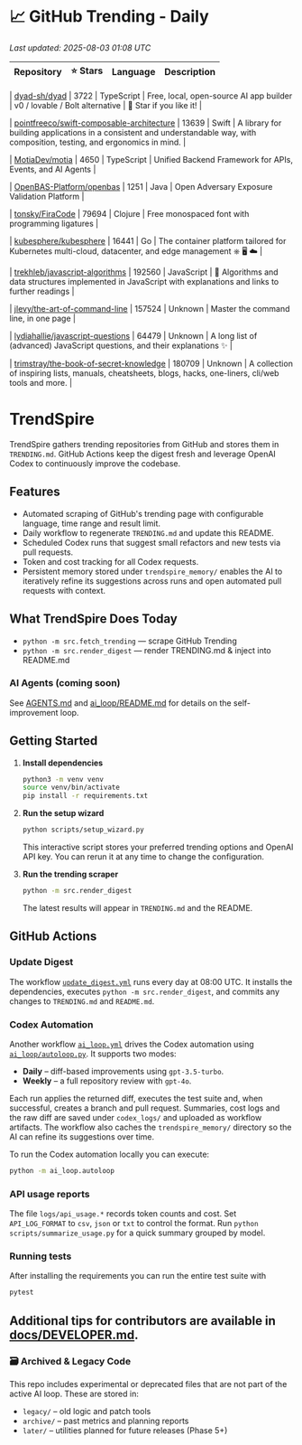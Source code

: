 <!-- TRENDING_START -->
# 📈 GitHub Trending - Daily

_Last updated: 2025-08-03 01:08 UTC_

| Repository | ⭐ Stars | Language | Description |
|------------|--------:|----------|-------------|

| [dyad-sh/dyad](https://github.com/dyad-sh/dyad) | 3722 | TypeScript | Free, local, open-source AI app builder | v0 / lovable / Bolt alternative | 🌟 Star if you like it! |

| [pointfreeco/swift-composable-architecture](https://github.com/pointfreeco/swift-composable-architecture) | 13639 | Swift | A library for building applications in a consistent and understandable way, with composition, testing, and ergonomics in mind. |

| [MotiaDev/motia](https://github.com/MotiaDev/motia) | 4650 | TypeScript | Unified Backend Framework for APIs, Events, and AI Agents |

| [OpenBAS-Platform/openbas](https://github.com/OpenBAS-Platform/openbas) | 1251 | Java | Open Adversary Exposure Validation Platform |

| [tonsky/FiraCode](https://github.com/tonsky/FiraCode) | 79694 | Clojure | Free monospaced font with programming ligatures |

| [kubesphere/kubesphere](https://github.com/kubesphere/kubesphere) | 16441 | Go | The container platform tailored for Kubernetes multi-cloud, datacenter, and edge management ⎈ 🖥 ☁️ |

| [trekhleb/javascript-algorithms](https://github.com/trekhleb/javascript-algorithms) | 192560 | JavaScript | 📝 Algorithms and data structures implemented in JavaScript with explanations and links to further readings |

| [jlevy/the-art-of-command-line](https://github.com/jlevy/the-art-of-command-line) | 157524 | Unknown | Master the command line, in one page |

| [lydiahallie/javascript-questions](https://github.com/lydiahallie/javascript-questions) | 64479 | Unknown | A long list of (advanced) JavaScript questions, and their explanations ✨ |

| [trimstray/the-book-of-secret-knowledge](https://github.com/trimstray/the-book-of-secret-knowledge) | 180709 | Unknown | A collection of inspiring lists, manuals, cheatsheets, blogs, hacks, one-liners, cli/web tools and more. |
<!-- TRENDING_END -->

# TrendSpire

TrendSpire gathers trending repositories from GitHub and stores them in `TRENDING.md`. GitHub Actions keep the digest fresh and leverage OpenAI Codex to continuously improve the codebase.

## Features

- Automated scraping of GitHub's trending page with configurable language, time range and result limit.
- Daily workflow to regenerate `TRENDING.md` and update this README.
- Scheduled Codex runs that suggest small refactors and new tests via pull requests.
- Token and cost tracking for all Codex requests.
- Persistent memory stored under `trendspire_memory/` enables the AI to
  iteratively refine its suggestions across runs and open automated pull
  requests with context.

## What TrendSpire Does Today

- `python -m src.fetch_trending` — scrape GitHub Trending
- `python -m src.render_digest` — render TRENDING.md & inject into README.md

### AI Agents (coming soon)
See [AGENTS.md](./AGENTS.md) and [ai_loop/README.md](./ai_loop/README.md) for details on the self-improvement loop.

## Getting Started

1. **Install dependencies**
   ```bash
   python3 -m venv venv
   source venv/bin/activate
   pip install -r requirements.txt
   ```

2. **Run the setup wizard**
   ```bash
   python scripts/setup_wizard.py
   ```
   This interactive script stores your preferred trending options and OpenAI API key.
   You can rerun it at any time to change the configuration.

3. **Run the trending scraper**
   ```bash
   python -m src.render_digest
   ```
   The latest results will appear in `TRENDING.md` and the README.


## GitHub Actions

### Update Digest

The workflow [`update_digest.yml`](.github/workflows/update_digest.yml) runs every day at 08:00 UTC. It installs the dependencies, executes `python -m src.render_digest`, and commits any changes to `TRENDING.md` and `README.md`.

### Codex Automation

Another workflow [`ai_loop.yml`](.github/workflows/ai_loop.yml) drives the Codex automation using [`ai_loop/autoloop.py`](ai_loop/autoloop.py). It supports two modes:

- **Daily** – diff-based improvements using `gpt-3.5-turbo`.
- **Weekly** – a full repository review with `gpt-4o`.

Each run applies the returned diff, executes the test suite and, when successful, creates a branch and pull request. Summaries, cost logs and the raw diff are saved under `codex_logs/` and uploaded as workflow artifacts. The workflow also caches the `trendspire_memory/` directory so the AI can refine its suggestions over time.

To run the Codex automation locally you can execute:

```bash
python -m ai_loop.autoloop
```

### API usage reports

The file `logs/api_usage.*` records token counts and cost. Set `API_LOG_FORMAT`
to `csv`, `json` or `txt` to control the format. Run `python
scripts/summarize_usage.py` for a quick summary grouped by model.

### Running tests

After installing the requirements you can run the entire test suite with

```bash
pytest
```

Additional tips for contributors are available in
[docs/DEVELOPER.md](docs/DEVELOPER.md).
---

### 🗃 Archived & Legacy Code

This repo includes experimental or deprecated files that are not part of the active AI loop. These are stored in:

- `legacy/` – old logic and patch tools
- `archive/` – past metrics and planning reports
- `later/` – utilities planned for future releases (Phase 5+)
